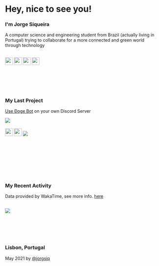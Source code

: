 # Hey, nice to see you!
### I'm Jorge Siqueira
A computer science and engineering student from Brazil (actually living in Portugal) trying to collaborate for a more connected and green world through technology
<br><br>
<p> 
<a target="_blank" href="https://www.jorgesiqueira.com"><img src="https://img.shields.io/badge/jorgesiqueira.com-0078D6.svg?style=flat-square&labelColor=231877F2&logo=&logoColor=white" height=25></a> 
<a target="_blank" href="mailto:hello@jorgesiqueira.com"><img src="https://img.shields.io/badge/hello@jorgesiqueira.com-0078D6.svg?style=flat-square&labelColor=231877F2&logo=mail&logoColor=white" height=25></a>
<a target="_blank" href="https://www.linkedin.com/in/jorgsiq"><img src="https://img.shields.io/badge/LinkedIn-0078D6.svg?style=flat-square&labelColor=231877F2&logo=linkedin&logoColor=white" height=25></a> 
<a target="_blank" href="https://bit.ly/wpp-jorgsiq"><img src="https://img.shields.io/badge/WhatsApp-0078D6.svg?style=flat-square&labelColor=231877F2&logo=whatsapp&logoColor=white" height=25></a> 
</p>

# ㅤ
### My Last Project
<a target="_blank" href="https://discord.com/oauth2/authorize?client_id=826073829302206525&scope=bot&permissions=842263608">Use Đoge Bot</a> on your own Discord Server
<div><a><img  align="left" src="https://i.imgur.com/ht266w1.gif"/></a>
<a target="_blank" href="https://github.com/discordjs/discord.js"><br><br><img src="https://img.shields.io/badge/Discord.js-4A4A55.svg?style=flat-square&labelColor=231877F2&logo=discord&logoColor=white" height=25></a>
<a><img src="https://img.shields.io/badge/JavaScript-0078D6.svg?style=flat-square&labelColor=231877F2&logo=JavaScript&logoColor=white" height=25></a> 
<a href="https://github.com/jorgsiq/dogge-bot"><img   src="https://github-readme-stats.vercel.app/api/pin/?username=jorgsiq&repo=dogge-bot&text_color=737373&icon_color=0078D6&hide_border=false&border_color=0078D6&bg_color=FF000000&hide_title=true&hide_rank=true?2"/></a> </div>

# ㅤ

### ㅤ
### My Recent Activity
Data provided by WakaTime, see more info. <a target="_blank" href="https://wakatime.com/@jorgsiq">here</a>

<br><a target="_blank" href="https://wakatime.com/@jorgsiq"><img src="https://github-readme-stats.vercel.app/api/wakatime?username=@jorgsiq&text_color=737373&icon_color=0078D6&hide_border=false&border_color=0078D6&bg_color=FF000000&custom_title=This Week&hide_rank=true&range=last_7_days"></a> 


# ㅤ
### Lisbon, Portugal
May 2021 by <a target="_blank" href="https://www.jorgesiqueira.com">@jorgsiq</a>

